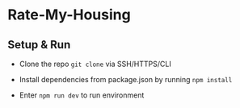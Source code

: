 # Rate-My-Housing

## Setup & Run

- Clone the repo `git clone` via SSH/HTTPS/CLI
- Install dependencies from package.json by running `npm install`

- Enter `npm run dev` to run environment
